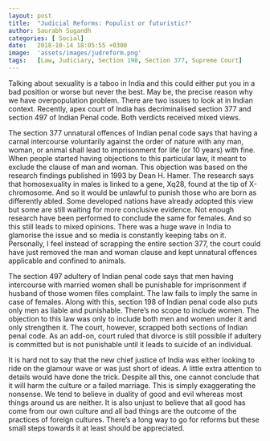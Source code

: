 ```yaml
---
layout: post
title:  "Judicial Reforms: Populist or futuristic?"
author: Saurabh Sugandh
categories: [ Social]
date:   2018-10-14 18:05:55 +0300
image:  'assets/images/judreform.png'
tags:   [Law, Judiciary, Section 198, Section 377, Supreme Court]
---
```


Talking about sexuality is a taboo in India and this could either put you in a bad position or worse but never the best. May be, the precise reason why we have overpopulation problem. There are two issues to look at in Indian context. Recently, apex court of India has decriminalised section 377 and section 497 of Indian Penal code. Both verdicts received mixed views.

The section 377 unnatural offences of Indian penal code says that having a carnal intercourse voluntarily against the order of nature with any man, woman, or animal shall lead to imprisonment for life (or 10 years) with fine. When people started having objections to this particular law, it meant to exclude the clause of man and woman. This objection was based on the research findings published in 1993 by Dean H. Hamer. The research says that homosexuality in males is linked to a gene, Xq28, found at the tip of X-chromosome. And so it would be unlawful to punish those who are born as differently abled. Some developed nations have already adopted this view but some are still waiting for more conclusive evidence. Not enough research have been performed to conclude the same for females. And so this still leads to mixed opinions. There was a huge wave in India to glamorise the issue and so media is constantly keeping tabs on it. Personally, I feel instead of scrapping the entire section 377, the court could have just removed the man and woman clause and kept unnatural offences applicable and confined to animals.

The section 497 adultery of Indian penal code says that men having intercourse with married women shall be punishable for imprisonment if husband of those women files complaint. The law fails to imply the same in case of females. Along with this, section 198 of Indian penal code also puts only men as liable and punishable. There’s no scope to include women. The objection to this law was only to include both men and women under it and only strengthen it. The court, however, scrapped both sections of Indian penal code. As an add-on, court ruled that divorce is still possible if adultery is committed but is not punishable until it leads to suicide of an individual.

It is hard not to say that the new chief justice of India was either looking to ride on the glamour wave or was just short of ideas. A little extra attention to details would have done the trick. Despite all this, one cannot conclude that it will harm the culture or a failed marriage. This is simply exaggerating the nonsense. We tend to believe in duality of good and evil whereas most things around us are neither. It is also unjust to believe that all good has come from our own culture and all bad things are the outcome of the practices of foreign cultures. There’s a long way to go for reforms but these small steps towards it at least should be appreciated.
